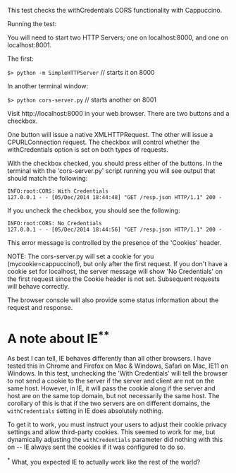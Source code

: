 This test checks the withCredentials CORS functionality with Cappuccino.

Running the test:

You will need to start two HTTP Servers; one on localhost:8000, and one on localhost:8001. 

The first:

`$> python -m SimpleHTTPServer`  // starts it on 8000

In another terminal window:

`$> python cors-server.py` // starts another on 8001

Visit http://localhost:8000 in your web browser. There are two buttons and a checkbox.

One button will issue a native XMLHTTPRequest. The other will issue a CPURLConnection request. The checkbox will control whether the withCredentials option is set on both types of requests.

With the checkbox checked, you should press either of the buttons. In the terminal with the 'cors-server.py' script running you will see output that should match the following:

```
INFO:root:CORS: With Credentials
127.0.0.1 - - [05/Dec/2014 18:44:48] "GET /resp.json HTTP/1.1" 200 -
```

If you uncheck the checkbox, you should see the following:

```
INFO:root:CORS: No Credentials
127.0.0.1 - - [05/Dec/2014 18:44:56] "GET /resp.json HTTP/1.1" 200 -
```

This error message is controlled by the presence of the 'Cookies' header.

NOTE: The cors-server.py will set a cookie for you (mycookie=cappuccino!), but only after the first request. If you don't have a cookie set for localhost, the server message will show 'No Credentials' on the first request since the Cookie header is not set. Subsequent requests will behave correctly.

The browser console will also provide some status information about the request and response.

# A note about IE<sup>**</sup>

As best I can tell, IE behaves differently than all other browsers. I have tested this in Chrome and Firefox on Mac & Windows, Safari on Mac, IE11 on Windows. In this test, unchecking the 'With Credentials' will tell the browser to not send a cookie to the server if the server and client are not on the same host. However, in IE, it will pass the cookie along if the server and host are on the same top domain, but not necessarily the same host. The corollary of this is that if the two servers are on different domains, the `withCredentials` setting in IE does absolutely nothing.

To get it to work, you must instruct your users to adjust their cookie privacy settings and allow third-party cookies. This seemed to work for me, but dynamically adjusting the `withCredentials` parameter did nothing with this on -- IE always sent the cookies if it was configured to do so.

<sup>*</sup> What, you expected IE to actually work like the rest of the world?